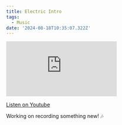 ```yaml
---
title: Electric Intro
tags:
  - Music
date: '2024-08-18T10:35:07.322Z'
---
```


<iframe src="https://www.youtube-nocookie.com/embed/Ow0pfjVzRRw?modestbranding=1&showinfo=0&rel=0" title="YouTube video player" frameborder="0" allow="accelerometer; autoplay; encrypted-media; gyroscope; picture-in-picture;" allowfullscreen className="youtube_video"></iframe>

[Listen on Youtube](https://youtu.be/Ow0pfjVzRRw)

Working on recording something new! 🎶
